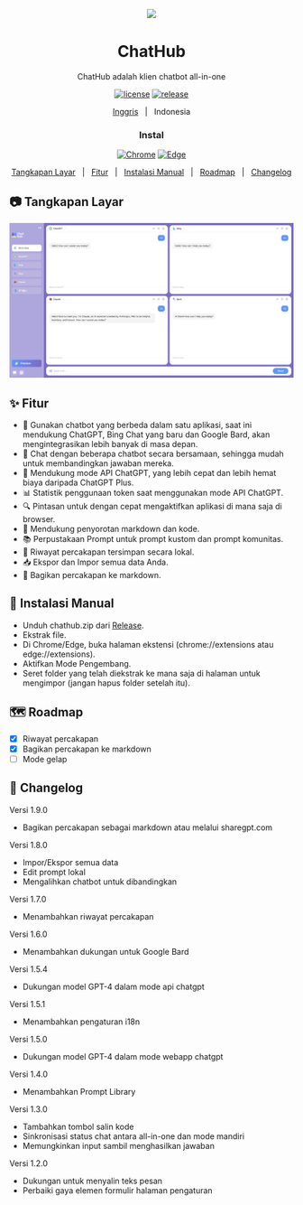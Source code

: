 <p align="center">
    <img src="./src/assets/icon.png" width="150">
</p>

<h1 align="center">ChatHub</h1>

<div align="center">

ChatHub adalah klien chatbot all-in-one

[![license][license-image]][license-url]
[![release][release-image]][release-url]

[Inggris](README.md) &nbsp;&nbsp;|&nbsp;&nbsp; Indonesia

### Instal
    
[![Chrome][Chrome-image]][Chrome-url]
[![Edge][Edge-image]][Edge-url]

[Tangkapan Layar](#-Tangkapan-Layar) &nbsp;&nbsp;|&nbsp;&nbsp; [Fitur](#-Fitur) &nbsp;&nbsp;|&nbsp;&nbsp; [Instalasi Manual](#-Instalasi-Manual) &nbsp;&nbsp;|&nbsp;&nbsp; [Roadmap](#-Roadmap) &nbsp;&nbsp;|&nbsp;&nbsp; [Changelog](#-Changelog)
    
[license-image]: http://img.shields.io/badge/license-GNU-blue.svg

[license-url]: https://github.com/chathub-dev/chathub/blob/main/LICENSE

[release-image]: https://img.shields.io/badge/release-v.1.9.4-blue.svg

[release-url]: https://github.com/chathub-dev/chathub/releases/latest

[Chrome-image]: https://img.shields.io/badge/-Chrome-brightgreen?logo=google-chrome&logoColor=white

[Chrome-url]: https://chrome.google.com/webstore/detail/chathub-all-in-one-chatbo/iaakpnchhognanibcahlpcplchdfmgma?utm_source=website

[Edge-image]: https://img.shields.io/badge/-Edge-blue?logo=microsoft-edge&logoColor=white

[Edge-url]: https://microsoftedge.microsoft.com/addons/detail/chathub-allinone-chat/kdlmggoacmfoombiokflpeompajfljga

</div>

## 📷 Tangkapan Layar

![Tangkapan Layar](screenshots/extension.png?raw=true)

## ✨ Fitur

- 🤖 Gunakan chatbot yang berbeda dalam satu aplikasi, saat ini mendukung ChatGPT, Bing Chat yang baru dan Google Bard, akan mengintegrasikan lebih banyak di masa depan.
- 💬 Chat dengan beberapa chatbot secara bersamaan, sehingga mudah untuk membandingkan jawaban mereka.
- 🚀 Mendukung mode API ChatGPT, yang lebih cepat dan lebih hemat biaya daripada ChatGPT Plus.
- 📊 Statistik penggunaan token saat menggunakan mode API ChatGPT.
- 🔍 Pintasan untuk dengan cepat mengaktifkan aplikasi di mana saja di browser.
- 🎨 Mendukung penyorotan markdown dan kode.
- 📚 Perpustakaan Prompt untuk prompt kustom dan prompt komunitas.
- 💾 Riwayat percakapan tersimpan secara lokal.
- 📥 Ekspor dan Impor semua data Anda.
- 🔗 Bagikan percakapan ke markdown.

## 🔧 Instalasi Manual

- Unduh chathub.zip dari [Release](https://github.com/chathub-dev/chathub/releases).
- Ekstrak file.
- Di Chrome/Edge, buka halaman ekstensi (chrome://extensions atau edge://extensions).
- Aktifkan Mode Pengembang.
- Seret folder yang telah diekstrak ke mana saja di halaman untuk mengimpor (jangan hapus folder setelah itu).

## 🗺️ Roadmap

- [x] Riwayat percakapan
- [x] Bagikan percakapan ke markdown
- [ ] Mode gelap

## 📜 Changelog

Versi 1.9.0

- Bagikan percakapan sebagai markdown atau melalui sharegpt.com

Versi 1.8.0

- Impor/Ekspor semua data
- Edit prompt lokal
- Mengalihkan chatbot untuk dibandingkan

Versi 1.7.0

- Menambahkan riwayat percakapan

Versi 1.6.0

- Menambahkan dukungan untuk Google Bard

Versi 1.5.4

- Dukungan model GPT-4 dalam mode api chatgpt

Versi 1.5.1

- Menambahkan pengaturan i18n

Versi 1.5.0

- Dukungan model GPT-4 dalam mode webapp chatgpt

Versi 1.4.0

- Menambahkan Prompt Library

Versi 1.3.0

- Tambahkan tombol salin kode
- Sinkronisasi status chat antara all-in-one dan mode mandiri
- Memungkinkan input sambil menghasilkan jawaban

Versi 1.2.0

- Dukungan untuk menyalin teks pesan
- Perbaiki gaya elemen formulir halaman pengaturan
